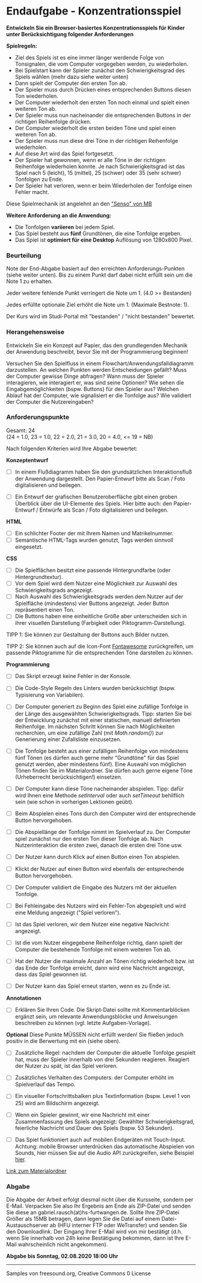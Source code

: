 # Endaufgabe - Konzentrationsspiel



**Entwickeln Sie ein Browser-basiertes Konzentrationsspiels für Kinder unter Berücksichtigung folgender Anforderungen**



**Spielregeln:**

- Ziel des Spiels ist es eine immer länger werdende Folge von Tonsignalen, die vom Computer vorgegeben werden, zu wiederholen.
- Bei Spielstart kann der Spieler zunächst den Schwierigkeitsgrad des Spiels wählen (mehr dazu siehe weiter unten)
- Dann spielt der Computer den ersten Ton ab.
- Der Spieler muss durch Drücken eines entsprechenden Buttons diesen Ton wiederholen.
- Der Computer wiederholt den ersten Ton noch einmal und spielt einen weiteren Ton ab.
- Der Spieler muss nun nacheinander die entsprechenden Buttons in der richtigen Reihenfolge drücken.
- Der Computer wiederholt die ersten beiden Töne und spiel einen weiteren Ton ab.
- Der Spieler muss nun diese drei Töne in der richtigen Reihenfolge wiederholen.
- Auf diese Art wird das Spiel fortgesetzt.
- Der Spieler hat gewonnen, wenn er alle Töne in der richtigen Reihenfolge wiederholen konnte. Je nach Schwierigkeitsgrad ist das Spiel nach 5 (leicht), 15 (mittel), 25 (schwer) oder 35 (sehr schwer) Tonfolgen zu Ende.
- Der Spieler hat verloren, wenn er beim Wiederholen der Tonfolge einen Fehler macht.



Diese Spielmechanik ist angelehnt an den ["Senso" von MB](https://www.youtube.com/watch?v=wrYVLmADhtA)



**Weitere Anforderung an die Anwendung:**

- Die Tonfolgen **variieren** bei jedem Spiel.
- Das Spiel besteht aus **fünf** Grundtönen, die eine Tonfolge ergeben.
- Das Spiel ist **optimiert für eine Desktop** Auflösung von 1280x800 Pixel.



### Beurteilung

Note der End-Abgabe basiert auf den erreichten Anforderungs-Punkten (siehe weiter unten). Bis zu einem Punkt darf dabei nicht erfüllt sein um die Note 1 zu erhalten.

Jeder weitere fehlende Punkt verringert die Note um 1. (4.0 >= Bestanden) 

Jedes erfüllte optionale Ziel erhöht die Note um 1. (Maximale Bestnote: 1).

Der Kurs wird im Studi-Portal mit "bestanden" / "nicht bestanden" bewertet.



### Herangehensweise

Entwickeln Sie ein Konzept auf Papier, das den grundlegenden Mechanik der Anwendung beschreibt, bevor Sie mit der Programmierung beginnen!

Versuchen Sie den Spielfluss in einem Flowchart/Anwendungsfalldiagramm darzustellen.
An welchen Punkten werden Entscheidungen gefällt? Muss der Computer gewisse Dinge abfragen?
Wann muss der Spieler interagieren, wie interagiert er, was sind seine Optionen? Wie sehen die Eingabgemöglichkeiten (bspw. Buttons) für den Spieler aus?
Welchen Ablauf hat der Computer, wie signalisiert er die Tonfolge aus? Wie validiert der Computer die Nutzereingaben?



### Anforderungspunkte

Gesamt: 24  
(24 = 1.0, 23 = 1.0, 22 = 2.0, 21 = 3.0, 20 = 4.0, <= 19 = NB)


Nach folgenden Kriterien wird Ihre Abgabe bewertet:

**Konzeptentwurf**

- [ ]  In einem Flußdiagramm haben Sie den grundsätzlichen Interaktionsfluß der Anwendung dargestellt. Den Papier-Entwurf bitte als Scan / Foto digitalisieren und beilegen.
- [ ]  Ein Entwurf der grafischen Benutzeroberfläche gibt einen groben Überblick über die UI-Elemente des Spiels. Hier bitte auch: den Papier-Entwurf / Entwürfe als Scan / Foto digitalisieren und beilegen.


**HTML**

- [ ]  Ein schlichter Footer der mit Ihrem Namen und Matrikelnummer. 
- [ ]  Semantische HTML-Tags wurden genutzt, Tags werden sinnvoll eingesetzt.

**CSS**

- [ ]  Die Spielflächen besitzt eine passende Hintergrundfarbe (oder Hintergrundtextur).
- [ ]  Vor dem Spiel wird dem Nutzer eine Möglichkeit zur Auswahl des Schwierigkeitsgrads angezeigt.
- [ ]  Nach Auswahl des Schwierigkeitsgrads werden dem Nutzer auf der Spielfläche (mindestens) vier Buttons angezeigt. Jeder Button repräsentiert einen Ton.
- [ ]  Die Buttons haben eine einheitliche Größe aber unterscheiden sich in ihrer visuellen Darstellung (Farbigkeit oder Piktogramm-Darstellung).

TIPP 1: Sie können zur Gestaltung der Buttons auch Bilder nutzen.

TIPP 2: Sie können auch auf die Icon-Font [Fontawesome](https://fontawesome.com/icons?d=gallery) zurückgreifen, um passende Piktogramme für die entsprechenden Töne darstellen zu können.

**Programmierung**

- [ ]  Das Skript erzeugt keine Fehler in der Konsole.
- [ ]  Die Code-Style Regeln des Linters wurden berücksichtigt (bspw. Typisierung von Variabilen).
- [ ]  Der Computer generiert zu Beginn des Spiel eine zufällige Tonfolge in der Länge des ausgewählten Schwierigkeitsgrads. Tipp: starten Sie bei der Entwicklung zunächst mit einer statischen, manuell definierten Reihenfolge. Im nächsten Schritt können Sie nach Möglichkeiten recherchien, um eine zufällige Zahl (mit _Math.random()_) zur Generierung einer Zufallsliste einzusetzen.
- [ ]  Die Tonfolge besteht aus einer zufälligen Reihenfolge von mindestens fünf Tönen (es dürfen auch gerne mehr "Grundtöne" für das Spiel genutzt werden, aber mindestens fünf). Eine Auswahl von möglichen Tönen finden Sie im Materialordner. Sie dürfen auch gerne eigene Töne (Urheberrecht berücksichtigen!) einsetzen.
- [ ]  Der Computer kann diese Töne nacheinander abspielen. Tipp: dafür wird Ihnen eine Methode _setInterval_ oder auch _setTimeout_ behilflich sein (wie schon in vorherigen Lektionen geübt).
- [ ]  Beim Abspielen eines Tons durch den Computer wird der entsprechende Button hervorgehoben.
- [ ]  Die Abspiellänge der Tonfolge nimmt im Spielverlauf zu. Der Computer spiel zunächst nur den ersten Ton dieser Tonfolge ab. Nach Nutzerinteraktion die ersten zwei, danach die ersten drei Töne usw.
- [ ]  Der Nutzer kann durch Klick auf einen Button einen Ton abspielen. 
- [ ]  Klickt der Nutzer auf einen Button wird ebenfalls der entsprechende Button hervorgehoben.
- [ ]  Der Computer validiert die Eingabe des Nutzers mit der aktuellen Tonfolge.
- [ ]  Bei Fehleingabe des Nutzers wird ein Fehler-Ton abgespielt und wird eine Meldung angezeigt ("Spiel verloren").
- [ ]  Ist das Spiel verloren, wir dem Nutzer eine negative Nachricht angezeigt.
- [ ]  Ist die vom Nutzer eingegebene Reihenfolge richtig, dann spielt der Computer die bestehende Tonfolge mit einem weiteren Ton ab.
- [ ]  Hat der Nutzer die maximale Anzahl an Tönen richtig wiederholt bzw. ist das Ende der Tonfolge erreicht, dann wird eine Nachricht angezeigt, dass das Spiel gewonnen ist.
- [ ]  Der Nutzer kann das Spiel erneut starten, wenn es zu Ende ist.


**Annotationen**

- [ ]  Erklären Sie Ihren Code. Die Skript-Datei sollte mit Kommentarblöcken ergänzt sein, um relevante Anwendungsblöcke und Anweisungen beschreiben zu können (vgl. letzte Aufgaben-Vorlage).




**Optional**
Diese Punkte MÜSSEN nicht erfüllt werden! Sie fließen jedoch positiv in die Berwertung mit ein (siehe oben).

- [ ]  Zusätzliche Regel: nachdem der Computer die aktuelle Tonfolge gespielt hat, muss der Spieler innerhalb von drei Sekunden reagieren. Reagiert der Nutzer zu spät, ist das Spiel verloren.
- [ ]  Zusätzliches Verhalten des Computers: der Computer erhöht im Spielverlauf das Tempo.
- [ ]  Ein visueller Fortschrittsbalken plus Textinformation (bspw. Level 1 von 25) wird am Bildschirm angezeigt.
- [ ]  Wenn ein Spieler gewinnt, wir eine Nachricht mit einer Zusammenfassung des Spiels angezeigt: Gewählter Schwierigkeitsgrad, feierliche Nachricht und Dauer des Spiels (bspw. 53 Sekunden).
- [ ]  Das Spiel funktioniert auch auf mobilen Endgeräten mit Touch-Input. Achtung: mobile Browser unterdrücken das automatische Abspielen von Sounds, hier müssen Sie auf die Audio API zurückgreifen, siehe Beispiel [hier](https://github.com/gabriel-rausch/Example-AudioAPI-Drumpad).



[Link zum Materialordner](https://github.com/gabriel-rausch/EIA1-SoSe20/tree/master/L12/task_material)


### Abgabe

Die Abgabe der Arbeit erfolgt diesmal nicht über die Kursseite, sondern per E-Mail. Verpacken Sie also Ihr Ergebnis am Ende als ZIP-Datei und senden Sie diese an gabriel.rausch(at)hs-furtwangen.de. Sollte Ihre ZIP-Datei Größer als 15MB betragen, dann legen Sie die Datei auf einem Datei-Austauschserver ab (HFU interner FTP oder WeTransfer) und senden Sie den Downloadlink. Der Eingang Ihrer E-Mail wird von mir bestätigt (d.h. wenn Sie innerhalb von 24h keine Bestätigung bekommen, dann ist Ihre E-Mail wahrscheinlich nicht angekommen).

**Abgabe bis Sonntag, 02.08.2020 18:00 Uhr**





---



Samples von freesound.org, Creative Commons 0 License
